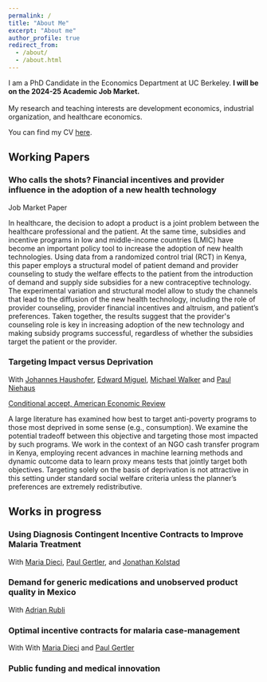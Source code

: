 ```yaml
---
permalink: /
title: "About Me"
excerpt: "About me"
author_profile: true
redirect_from: 
  - /about/
  - /about.html
---
```


I am a PhD Candidate in the Economics Department at UC Berkeley. **I will be on the 2024-25 Academic Job Market.** 
<br clear="right"/>
<br> My research and teaching interests are development economics, industrial organization, and healthcare economics. 

You can find my CV [here](https://www.dropbox.com/scl/fi/ic9g8acurditm5yybhfpk/CV_draft_Carlos_Paramo.pdf?rlkey=f6w1t2nuzxp7r66vbs5m7cgju&st=x6kf2e29&dl=0).

## Working Papers 

### Who calls the shots? Financial incentives and provider influence in the adoption of a new health technology
Job Market Paper

In healthcare, the decision to adopt a product is a joint problem between the healthcare professional and the patient. At the same time, subsidies and incentive programs in low and middle-income countries (LMIC) have become an important policy tool to increase the adoption of new health technologies. Using data from a randomized control trial (RCT) in Kenya, this paper employs a structural model of patient demand and provider counseling to study the welfare effects to the patient from the introduction of demand and supply side subsidies for a new contraceptive technology. The experimental variation and structural model allow to study the channels that lead to the diffusion of the new health technology, including the role of provider counseling, provider financial incentives and altruism, and patient’s preferences. Taken together, the results suggest that the provider's counseling role is key in increasing adoption of the new technology and making subsidy programs successful, regardless of whether the subsidies target the patient or the provider.

### Targeting Impact versus Deprivation
With [Johannes Haushofer](https://haushofer.ne.su.se/), [Edward Miguel](https://emiguel.econ.berkeley.edu/), [Michael Walker](https://www.michaelwwalker.me/) and [Paul Niehaus](https://econweb.ucsd.edu/~pniehaus/)  

[Conditional accept, American Economic Review](https://econweb.ucsd.edu/~pniehaus/papers/targeting_impact_deprivation.pdf)

A large literature has examined how best to target anti-poverty programs to those most deprived in some sense (e.g., consumption). We examine the potential tradeoff between this objective and targeting those most impacted by such programs. We work in the context of an NGO cash transfer program in Kenya, employing recent advances in machine learning methods and dynamic outcome data to learn proxy means tests that jointly target both objectives. Targeting solely on the basis of deprivation is not attractive in this setting under standard social welfare criteria unless the planner’s preferences are extremely redistributive.

## Works in progress

### Using Diagnosis Contingent Incentive Contracts to Improve Malaria Treatment
With [Maria Dieci](https://mariadieci.com/), [Paul Gertler](https://www.paulgertler.com/), and [Jonathan Kolstad](https://www.jkolstad.org/)

### Demand for generic medications and unobserved product quality in Mexico
With [Adrian Rubli](https://www.adrianrubli.com/)

### Optimal incentive contracts for malaria case-management
With With [Maria Dieci](https://mariadieci.com/) and [Paul Gertler](https://www.paulgertler.com/)

### Public funding and medical innovation

<!-- ## Other projects

### Increasing access to contraceptive choice through targeted incentives
With [Maria Dieci](https://mariadieci.com/) and [Paul Gertler](https://www.paulgertler.com/)  

We investigate how targeted subsidies for long-acting injectable contraception and provider incentives impact initial uptake, sustained adoption, pricing and stocking decisions for contraceptive products in local markets, sales, and user health outcomes. Following prior work on the effectiveness of subsidies to promote the adoption of new technologies and experience goods, we aim to test if subsidies lead to sustained adoption of injectable contraception as well as to study possible mechanisms for continued usage (or lack of) such as learning, price anchoring, and information effects. We propose a market-level cluster randomized controlled trial in 140 pharmacies in Kenya to answer these questions. Patient subsidies and pharmacist incentives will be cross-randomized and compared against the status quo to evaluate their effectiveness in promoting sustained adoption. 

AEA RCT Registry [9020](https://www.socialscienceregistry.org/trials/9020) -->
